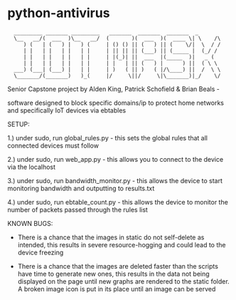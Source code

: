 # python-antivirus

      _________ _______ _________   _______  _______  _______  _        
      \__   __/(  ___  )\__   __/  (       )(  ___  )(  ____ \| \    /\
         ) (   | (   ) |   ) (     | () () || (   ) || (    \/|  \  / /
         | |   | |   | |   | |     | || || || (___) || (_____ |  (_/ / 
         | |   | |   | |   | |     | |(_)| ||  ___  |(_____  )|   _ (  
         | |   | |   | |   | |     | |   | || (   ) |      ) ||  ( \ \ 
      ___) (___| (___) |   | |     | )   ( || )   ( |/\____) ||  /  \ \
      \_______/(_______)   )_(     |/     \||/     \|\_______)|_/    \/
   
                             
Senior Capstone project by Alden King, Patrick Schofield & Brian Beals -

software designed to block specific domains/ip to protect home networks and specifically IoT devices via ebtables

SETUP:

1.) under sudo, run global_rules.py - this sets the global rules that all connected devices must follow

2.) under sudo, run web_app.py - this allows you to connect to the device via the localhost

3.) under sudo, run bandwidth_monitor.py - this allows the device to start monitoring bandwidth and outputting to results.txt

4.) under sudo, run ebtable_count.py - this allows the device to monitor the number of packets passed through the rules list

KNOWN BUGS:

- There is a chance that the images in static do not self-delete as intended, this results in severe resource-hogging and could lead to the device freezing

- There is a chance that the images are deleted faster than the scripts have time to generate new ones, this results in the data not being displayed on the page until new graphs are rendered to the static folder. A broken image icon is put in its place until an image can be served
